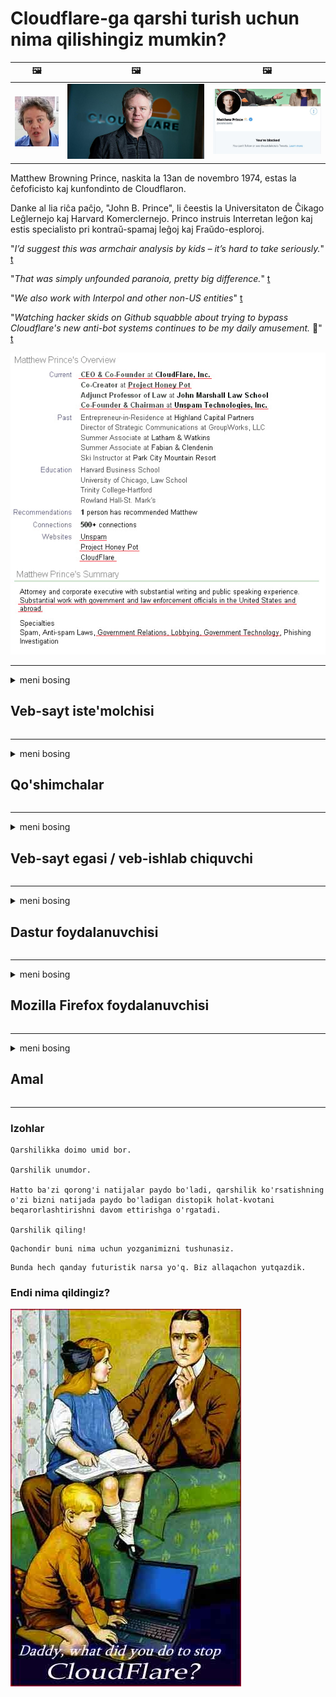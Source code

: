 # Cloudflare-ga qarshi turish uchun nima qilishingiz mumkin?

| 🖼 | 🖼 | 🖼 |
| --- | --- | --- |
| ![](../image/matthew_prince_teen.jpg) | ![](../image/matthew_prince.jpg) | ![](../image/blockedbymatthewprince.jpg) |


Matthew Browning Prince, naskita la 13an de novembro 1974, estas la ĉefoficisto kaj kunfondinto de Cloudflaron.

Danke al lia riĉa paĉjo, "John B. Prince", li ĉeestis la Universitaton de Ĉikago Leĝlernejo kaj Harvard Komerclernejo.
Princo instruis Interretan leĝon kaj estis specialisto pri kontraŭ-spamaj leĝoj kaj Fraŭdo-esploroj.


"*I’d suggest this was armchair analysis by kids – it’s hard to take seriously.*" [t](https://www.theguardian.com/technology/2015/nov/19/cloudflare-accused-by-anonymous-helping-isis)

"*That was simply unfounded paranoia, pretty big difference.*"  [t](https://twitter.com/xxdesmus/status/992757936123359233)

"*We also work with Interpol and other non-US entities*" [t](https://twitter.com/eastdakota/status/1203028504184360960)

"*Watching hacker skids on Github squabble about trying to bypass Cloudflare's new anti-bot systems continues to be my daily amusement.* 🍿" [t](https://twitter.com/eastdakota/status/1273277839102656515)


![](../image/whoismp.jpg)

---


<details>
<summary>meni bosing

## Veb-sayt iste'molchisi
</summary>


- Agar sizga yoqadigan veb-sayt Cloudflare-dan foydalanayotgan bo'lsa, ularga Cloudflare-dan foydalanmaslikni ayting.
  - Facebook, Reddit, Twitter yoki Mastodon kabi ijtimoiy tarmoqlarda xirillash hech qanday farq qilmaydi. [Amallar hashtaglarga qaraganda balandroq.](https://twitter.com/phyzonloop/status/1274132092490862594)
  - O'zingizni foydali qilishni istasangiz, veb-sayt egasi bilan bog'lanishga harakat qiling.

[Cloudflare dedi](https://github.com/Eloston/ungoogled-chromium/issues/783):
```
Muammolarga duch keladigan muayyan xizmatlar yoki saytlar bo'yicha ma'murlarga murojaat qilishingizni va o'z tajribangizni baham ko'rishingizni tavsiya qilamiz.
```

[Agar siz buni so'ramasangiz, veb-sayt egasi bu muammoni hech qachon bilmaydi.](../PEOPLE.md)

![](../image/liberapay.jpg)

[Muvaffaqiyatli misol](https://counterpartytalk.org/t/turn-off-cloudflare-on-counterparty-co-plz/164/5).<br>
Sizda muammo bormi? [Ovozingizni hozir ko'taring.](https://github.com/maraoz/maraoz.github.io/issues/1) Quyidagi misol.

```
Siz shunchaki korporativ tsenzuraga va ommaviy kuzatuvga yordam berasiz.
http://crimeflare.eu.org
```

```
Sizning veb-sahifangiz CloudFlare-ning maxfiyligini buzadigan shaxsiy devor bog'ida.
http://crimeflare.eu.org
```

- Veb-saytning maxfiylik siyosatini o'qish uchun biroz vaqt ajrating.
  - agar veb-sayt Cloudflare orqasida bo'lsa yoki veb-sayt Cloudflare-ga ulangan xizmatlardan foydalanayotgan bo'lsa.

Unda "Cloudflare" nima ekanligini tushuntirish va ma'lumotlaringizni Cloudflare bilan bo'lishish uchun ruxsat so'rash kerak. Aks holda ishonch buzilishiga olib keladi va ko'rib chiqilayotgan veb-saytga yo'l qo'ymaslik kerak.

[Qabul qilinadigan maxfiylik siyosati namunasi bu erda](https://archive.is/bDlTz) ("Subprocessors" > "Entity Name")

```
Men sizning maxfiylik siyosatingizni o'qidim va Cloudflare so'zini topa olmayapman.
Agar siz Cloudflare-ga ma'lumot berishni davom ettirsangiz, men siz bilan ma'lumot almashishdan bosh tortaman.
http://crimeflare.eu.org
```

Bu Cloudflare so'zi bo'lmagan maxfiylik siyosatining namunasidir.
[Liberland Jobs](https://archive.is/daKIr) [privacy policy](https://docsend.com/view/feiwyte):

![](../image/cfwontobey.jpg)

Cloudflare-ning shaxsiy maxfiylik siyosati mavjud.
[Cloudflare doxxing odamlarni yaxshi ko'radi.](https://www.reddit.com/r/GamerGhazi/comments/2s64fe/be_wary_reporting_to_cloudflare/)

Veb-saytga ro'yxatdan o'tish formasi uchun yaxshi misol.
AFAIK, nol veb-sayt buni amalga oshiradi. Siz ularga ishonasizmi?

```
"XYZ-ga ro'yxatdan o'tish" tugmachasini bosish orqali siz bizning xizmat ko'rsatish shartlari va maxfiylik to'g'risidagi bayonotiga rozilik bildirasiz.
Siz shuningdek ma'lumotlaringizni Cloudflare bilan bo'lishishga rozilik bildirasiz va shuningdek cloudflare-ning maxfiylik to'g'risidagi bayonotiga rozilik bildirasiz.
Agar Cloudflare sizning ma'lumotlaringizni oshkor qilsa yoki bizning serverlarimizga ulanishga ruxsat bermasa, bu bizning aybimiz emas. [*]

[ Ro'yxatdan o'tish ] [ Men qo'shilmayman ]
```
[*] [PEOPLE.md](../PEOPLE.md)


- Ularning xizmatidan foydalanmaslikka harakat qiling. Cloudflare sizni kuzatayotganingizni eslang.
  - ["I'm in your TLS, sniffin' your passworz"](../image/iminurtls.jpg)

- Boshqa veb-saytni qidiring. Internetda alternativa va fursat mavjud!

- Do'stlaringizni Tor-dan har kuni foydalanishga ishontiring.
  - Anonimlik ochiq Internet standarti bo'lishi kerak!
  - [Tor loyihasi ushbu loyihani yoqtirmasligini unutmang.](../HISTORY.md)

</details>

------

<details>
<summary>meni bosing

## Qo'shimchalar
</summary>

- Agar sizning brauzeringiz Firefox, Tor Browser yoki Ungoogled Chromium bo'lsa, quyida keltirilgan ushbu qo'shimchalardan birini ishlating.
  - Agar siz boshqa yangi qo'shimchani qo'shmoqchi bo'lsangiz, avval bu haqda so'rang.


| Ism | Tuzuvchi | Qo'llab-quvvatlash | Bloklash mumkin | Xabar bera oladi | Chrome |
| -------- | -------- | -------- | -------- | -------- | -------- |
| [Bloku Cloudflaron MITM-Atakon](../subfiles/addon/bcma.md) | #Addon | [ ? ](http://crimeflare.eu.org/) | **Ha**     | **Ha**     |  **Ha** |
| [Ĉu ligoj estas vundeblaj al MITM-atako?](../subfiles/addon/ismm.md) | #Addon | [ ? ](http://crimeflare.eu.org/) | Yo'q     | **Ha**     |  **Ha** |
| [Ĉu ĉi tiuj ligoj blokos Tor-uzanton?](../subfiles/addon/isat.md) | #Addon | [ ? ](http://crimeflare.eu.org/) | Yo'q     | **Ha**     |  **Ha** |
| [Block Cloudflare MITM Attack](https://trac.torproject.org/projects/tor/attachment/ticket/24351/block_cloudflare_mitm_attack-1.0.14.1-an%2Bfx.xpi)<br>[**DELETED BY TOR PROJECT**](../HISTORY.md) | nullius | [ ? ](../tool/block_cloudflare_mitm_fx), [Link](http://crimeflare.eu.org/) | **Ha**     | **Ha**     |  Yo'q |
| [TPRB](http://sw.nnpaefp7pkadbxxkhz2agtbv2a4g5sgo2fbmv3i7czaua354334uqqad.onion/) | Sw | [ ? ](http://sw.nnpaefp7pkadbxxkhz2agtbv2a4g5sgo2fbmv3i7czaua354334uqqad.onion/) | **Ha**     | **Ha**     |  Yo'q |
| [Detect Cloudflare](https://addons.mozilla.org/en-US/firefox/addon/detect-cloudflare/) | Frank Otto | [ ? ](https://github.com/traktofon/cf-detect) | Yo'q     | **Ha**     |  Yo'q |
| [True Sight](https://addons.mozilla.org/en-US/firefox/addon/detect-cloudflare-plus/) | claustromaniac | [ ? ](https://github.com/claustromaniac/detect-cloudflare-plus) | Yo'q     | **Ha**     |  Yo'q |
| [Which Cloudflare datacenter am I visiting?](https://addons.mozilla.org/en-US/firefox/addon/cf-pop/) | 依云 | [ ? ](https://github.com/lilydjwg/cf-pop) | Yo'q     | **Ha**     |  Yo'q |


- "Markazsizlar" "CDNJS (Cloudflare)" ga ulanishni to'xtatishi mumkin.
  - Bu ko'plab so'rovlarning tarmoqlarga etib borishiga to'sqinlik qiladi va saytlarning buzilmasligi uchun mahalliy fayllarga xizmat qiladi.
  - Ishlab chiquvchi javob berdi: "[very concerning indeed](https://github.com/Synzvato/decentraleyes/issues/236#issuecomment-352049501)", "[widespread usage severely centralizes the web](https://github.com/Synzvato/decentraleyes/issues/251#issuecomment-366752049)"

- [Siz Cloudflare sertifikatini sertifikat markazidan (CA) olib tashlashingiz yoki unga ishonmasligingiz mumkin.](https://www.ssl.com/how-to/remove-root-certificate-firefox/)

</details>

------

<details>
<summary>meni bosing

## Veb-sayt egasi / veb-ishlab chiquvchi
</summary>


![](../image/word_cloudflarefree.jpg)

- Cloudflare eritmasidan foydalanmang, davr.
  - Siz bundan ham yaxshiroq qila olasiz, to'g'rimi? [Cloudflare obunalarini, rejalarini, domenlarini yoki akkauntlarini qanday o'chirish mumkin.](https://support.cloudflare.com/hc/en-us/articles/200167776-Removing-subscriptions-plans-domains-or-accounts)

| 🖼 | 🖼 |
| --- | --- |
| ![](../image/htmlalertcloudflare.jpg) | ![](../image/htmlalertcloudflare2.jpg) |

- Ko'proq mijozlarni xohlaysizmi? Siz nima qilishni bilasiz. Maslahat "yuqoridagi satr" dir.
  - [Salom, siz "Biz sizning shaxsiy hayotingizga jiddiy yondashamiz" deb yozgan edingiz, lekin menda "Xato 403 Taqiqlangan Anonim proksi-serverga ruxsat berilmagan" bor.](https://it.slashdot.org/story/19/02/19/0033255/stop-saying-we-take-your-privacy-and-security-seriously) Nima uchun Tor yoki VPN-ni bloklayapsiz? Va nega vaqtinchalik elektron pochta xabarlarini bloklamoqdasiz?

![](../image/anonexist.jpg)

- Cloudflare-dan foydalanish uzilish ehtimolini oshiradi. Agar sizning serveringiz ishlamayotgan yoki Cloudflare ishlamayotgan bo'lsa, tashrif buyuruvchilar veb-saytingizga kira olmaydilar.
  - [Siz haqiqatan ham Cloudflare hech qachon pasaymaydi deb o'ylaysizmi?](https://www.ibtimes.com/cloudflare-down-not-working-sites-producing-504-gateway-timeout-errors-2618008) [Another](https://twitter.com/Jedduff/status/1097875615997399040) [sample](https://twitter.com/search?f=tweets&vertical=default&q=Cloudflare%20is%20having%20problems). [Need more](../PEOPLE.md)?

![](../image/cloudflareinternalerror.jpg)

- "API xizmati", "dasturiy ta'minotni yangilash serveri" yoki "RSS tasmasi" ni proksi-server qilish uchun Cloudflare-dan foydalanish sizning mijozingizga zarar etkazadi. Mijoz sizga qo'ng'iroq qilib, "endi sizning API-dan foydalana olmayman" dedi va siz nima bo'layotganini bilmayapsiz. Cloudflare sizning mijozingizni jimgina to'sib qo'yishi mumkin. Sizningcha, bu yaxshi emasmi?
  - Ko'p sonli RSS o'quvchi mijozi va RSS o'quvchi onlayn xizmati mavjud. Agar siz odamlarga obuna bo'lishiga yo'l qo'ymasangiz, nima uchun RSS tasmasini nashr qilyapsiz?

![](../image/rssfeedovercf.jpg)

- Sizga HTTPS sertifikati kerakmi? "Shifrlaylik" dan foydalaning yoki uni CA kompaniyasidan sotib oling.

- Sizga DNS-server kerakmi? O'zingizning serveringizni o'rnatolmaysizmi? Ular haqida: [Hurricane Electric Free DNS](https://dns.he.net/), [Dyn.com](https://dyn.com/dns/), [1984 Hosting](https://www.1984hosting.com/), [Afraid.Org (TOR dan foydalansangiz, administrator hisobingizni o'chirib tashlaydi)](https://freedns.afraid.org/)
  - [Alternativoj al DNS](../subfiles/alternative/domaindns.md)

- Xosting xizmatini qidiryapsizmi? Faqat bepulmi? Ular haqida: [Onion Service](http://vww6ybal4bd7szmgncyruucpgfkqahzddi37ktceo3ah7ngmcopnpyyd.onion/en/security/network-security/tor/onionservices-best-practices), [Free Web Hosting Area](https://freewha.com/), [Autistici/Inventati Web Site Hosting](https://www.autinv5q6en4gpf4.onion/services/website), [Github Pages](https://pages.github.com/), [Surge](https://surge.sh/)
  - [Cloudflare-ga alternativalar](../subfiles/alternative/cloudflare.md)

- Siz "cloudflare-ipfs.com" dan foydalanayapsizmi? [Cloudflare IPFS-ning yomonligini bilasizmi?](../PEOPLE.md)

- OWASP va Fail2Ban kabi veb-dastur xavfsizlik devorlarini serveringizga o'rnating va uni to'g'ri sozlang.
  - Torni blokirovka qilish echim emas. Hammani shunchaki kichik yomon foydalanuvchilar uchun jazolamang.

- "Cloudflare Warp" foydalanuvchilarining veb-saytingizga kirishini qayta yo'naltiring yoki bloklang. Agar iloji bo'lsa, sababini keltiring.

> IP ro'yxati: "[Cloudflare-ning hozirgi IP-diapazonlari](cloudflare_inc/)"

> A: Faqat ularni to'sib qo'ying

```
server {
...
deny 173.245.48.0/20;
deny 103.21.244.0/22;
deny 103.22.200.0/22;
deny 103.31.4.0/22;
deny 141.101.64.0/18;
deny 108.162.192.0/18;
deny 190.93.240.0/20;
deny 188.114.96.0/20;
deny 197.234.240.0/22;
deny 198.41.128.0/17;
deny 162.158.0.0/15;
deny 104.16.0.0/12;
deny 172.64.0.0/13;
deny 131.0.72.0/22;
deny 2400:cb00::/32;
deny 2606:4700::/32;
deny 2803:f800::/32;
deny 2405:b500::/32;
deny 2405:8100::/32;
deny 2a06:98c0::/29;
deny 2c0f:f248::/32;
...
}
```

> B: Ogohlantirish sahifasiga yo'naltirish

```
http {
...
geo $iscf {
default 0;
173.245.48.0/20 1;
103.21.244.0/22 1;
103.22.200.0/22 1;
103.31.4.0/22 1;
141.101.64.0/18 1;
108.162.192.0/18 1;
190.93.240.0/20 1;
188.114.96.0/20 1;
197.234.240.0/22 1;
198.41.128.0/17 1;
162.158.0.0/15 1;
104.16.0.0/12 1;
172.64.0.0/13 1;
131.0.72.0/22 1;
2400:cb00::/32 1;
2606:4700::/32 1;
2803:f800::/32 1;
2405:b500::/32 1;
2405:8100::/32 1;
2a06:98c0::/29 1;
2c0f:f248::/32 1;
}
...
}

server {
...
if ($iscf) {rewrite ^ https://example.com/cfwsorry.php;}
...
}

<?php
header('HTTP/1.1 406 Not Acceptable');
echo <<<CLOUDFLARED
Thank you for visiting ourwebsite.com!<br />
We are sorry, but we can't serve you because your connection is being intercepted by Cloudflare.<br />
Please read http://crimeflare.eu.org for more information.<br />
CLOUDFLARED;
die();
```

- Agar siz erkinlikka ishonsangiz va noma'lum foydalanuvchilarni qabul qilsangiz, Tor Onion Service yoki I2P insite-ni o'rnating.

- Boshqa Clearnet / Tor dual veb-sayt operatorlaridan maslahat so'rang va noma'lum do'stlar orttiring!

</details>

------

<details>
<summary>meni bosing

## Dastur foydalanuvchisi
</summary>


- Discord CloudFlare-dan foydalanmoqda. Shu bilan bir qatorda? Biz tavsiya qilamiz [**Briar** (Android)](https://f-droid.org/en/packages/org.briarproject.briar.android/), [Ricochet (PC)](https://ricochet.im/), [Tox + Tor (Android/PC)](https://tox.chat/download.html)
  - Briar-ga Tor demoni kiradi, shuning uchun Orbot-ni o'rnatishingiz shart emas.
  - Qwtch ishlab chiquvchilari, Open Privacy, stop_cloudflare loyihasini o'zlarining git xizmatlaridan ogohlantirishsiz o'chirib tashladilar.

- Agar siz Debian GNU / Linux yoki boshqa biron bir narsadan foydalansangiz, obuna bo'ling: [bug #831835](https://bugs.debian.org/cgi-bin/bugreport.cgi?bug=831835). Agar iloji bo'lsa, yamoqni tekshirishda yordam bering va uni qabul qilish kerakligi to'g'risida parvarish qiluvchiga to'g'ri xulosaga kelishiga yordam bering.

- Ushbu brauzerlarni doimo tavsiya eting.

| Ism | Tuzuvchi | Qo'llab-quvvatlash | Izoh |
| -------- | -------- | -------- | -------- |
| [Ungoogled-Chromium](https://ungoogled-software.github.io/ungoogled-chromium-binaries/) | Eloston | [ ? ](https://github.com/Eloston/ungoogled-chromium) | PC (Win, Mac, Linux)  _!Tor_ |
| [Bromite](https://www.bromite.org/fdroid) | Bromite | [ ? ](https://github.com/bromite/bromite/issues) | Android  _!Tor_ |
| [Tor Browser](https://www.torproject.org/download/) | Tor Project | [ ? ](https://support.torproject.org/) | PC (Win, Mac, Linux)  _Tor_|
| [Tor Browser Android](https://www.torproject.org/download/) | Tor Project | [ ? ](https://support.torproject.org/) | Android  _Tor_|
| [Onion Browser](https://itunes.apple.com/us/app/onion-browser/id519296448?mt=8) | Mike Tigas | [ ? ](https://github.com/OnionBrowser/OnionBrowser/issues) | Apple iOS  _Tor_|
| [GNU/Icecat](https://www.gnu.org/software/gnuzilla/) | GNU | [ ? ](https://www.gnu.org/software/gnuzilla/) | PC (Linux) |
| [IceCatMobile](https://f-droid.org/en/packages/org.gnu.icecat/) | GNU | [ ? ](https://lists.gnu.org/mailman/listinfo/bug-gnuzilla) | Android |
| [Iridium Browser](https://iridiumbrowser.de/about/) | Iridium | [ ? ](https://github.com/iridium-browser/iridium-browser/) | PC (Win, Mac, Linux, OpenBSD) |


Boshqa dasturlarning maxfiyligi nomukammal. Bu Tor brauzeri "mukammal" degani emas.
Internet va texnologiyalarda 100% xavfsiz yoki 100% shaxsiy mavjud emas.

- Tordan foydalanishni xohlamaysizmi? Tor daemon bilan har qanday brauzerdan foydalanishingiz mumkin.
  - [E'tibor bering, Tor loyihasi buni yoqtirmaydi.](https://support.torproject.org/tbb/tbb-9/) Agar iloji bo'lsa, Tor brauzeridan foydalaning.
- [Tor bilan xromni qanday ishlatish kerak](../subfiles/chromium_tor.md)


Keling, boshqa dasturiy ta'minotning shaxsiy hayoti haqida gaplashamiz.

- [Agar sizga Firefox-dan foydalanish kerak bo'lsa, "Firefox ESR" -ni tanlang.](https://www.mozilla.org/en-US/firefox/organizations/)
  - [Firefox - Spyware Watchdog](https://spyware.neocities.org/articles/firefox.html)
  - [Firefox so'z erkinligini rad etadi, so'z erkinligini taqiqlaydi](https://web.archive.org/web/20200423010026/https://reclaimthenet.org/firefox-rejects-free-speech-bans-free-speech-commenting-plugin-dissenter-from-its-extensions-gallery/)
  - ["100+ salbiy ovoz. Bugungi kunda dasturiy ta'minot kompaniyasidan ... dasturiy ta'minotga rioya qilishni so'rashga o'xshaydi."](https://old.reddit.com/r/firefox/comments/gutdiw/weve_got_work_to_do_the_mozilla_blog/fslbbb6/)
  - [Eh, nega Firefox menga URL satrida homiylik havolalarini ko'rsatmoqda?](https://www.reddit.com/r/firefox/comments/jybx2w/uh_why_is_firefox_showing_me_sponsored_links_in/)
  - [Mozilla - mujassamlangan iblis](https://digdeeper.neocities.org/ghost/mozilla.html)

- [Esingizda bo'lsa, Mozilla Cloudflare xizmatidan foydalanmoqda.](https://www.robtex.com/dns-lookup/www.mozilla.org) [Ular o'z mahsulotlarida Cloudflare-ning DNS xizmatidan foydalanmoqdalar.](https://www.theregister.co.uk/2018/03/21/mozilla_testing_dns_encryption/)

- [Mozilla ushbu chiptani rasman rad etdi.](https://bugzilla.mozilla.org/show_bug.cgi?id=1426618)

- [Firefox Focus - bu hazil.](https://github.com/mozilla-mobile/focus-android/issues/1743) [Ular telemetriyani o'chirishga va'da berishdi, lekin ular uni o'zgartirdilar.](https://github.com/mozilla-mobile/focus-android/issues/4210)

- [PaleMoon / Basilisk dasturchisi Cloudflare-ni yaxshi ko'radi.](https://github.com/mozilla-mobile/focus-android/issues/1743#issuecomment-345993097)
  - [Pale Moon-ning arxiv serveri 18 oy davomida zararli dasturlarni buzdi va tarqatdi](https://www.reddit.com/r/privacytoolsIO/comments/cc808y/pale_moons_archive_server_hacked_and_spread/)
  - Shuningdek, u Tor foydalanuvchilarini yomon ko'radi - "[Torga nisbatan dushmanlik qilsin. O'ylaymanki, aksariyat saytlar Torga nisbatan juda katta suiiste'mol qilish omilini hisobga olgan holda unga nisbatan dushmanlik qilishlari kerak.](https://github.com/yacy/yacy_search_server/issues/314#issuecomment-565932097)"

- [Waterfox-da jiddiy "uy telefonlari" muammosi mavjud](https://spyware.neocities.org/articles/waterfox.html)

- [Google Chrome - bu josuslarga qarshi dastur.](https://www.gnu.org/proprietary/malware-google.en.html)
  - [Google sizning harakatlaringizni profillar.](https://spyware.neocities.org/articles/chrome.html)

- [SRWare Iron juda ko'p telefonlarni uyga ulaydi.](https://spyware.neocities.org/articles/iron.html) Shuningdek, u Google domenlariga ulanadi.

- [Brave Browser oq ro'yxatini Facebook / Twitter kuzatuvchilari.](https://www.bleepingcomputer.com/news/security/facebook-twitter-trackers-whitelisted-by-brave-browser/)
  - [Bu erda ko'proq muammolar mavjud.](https://spyware.neocities.org/articles/brave.html)
  - [binance filiali identifikatori](https://twitter.com/cryptonator1337/status/1269594587716374528)

- [Microsoft Edge Facebook-ga Flash kodini foydalanuvchilarning orqasida ishlatishga imkon beradi.](https://www.zdnet.com/article/microsoft-edge-lets-facebook-run-flash-code-behind-users-backs/)

- [Vivaldi sizning shaxsiy hayotingizni hurmat qilmaydi.](https://spyware.neocities.org/articles/vivaldi.html)

- [Opera shpion dasturining darajasi: Juda yuqori](https://spyware.neocities.org/articles/opera.html)

- Apple iOS: [Siz iOS-dan umuman foydalanmasligingiz kerak, chunki bu zararli dasturdir.](https://www.gnu.org/proprietary/malware-apple.html)

Shuning uchun biz faqat yuqoridagi jadvalni tavsiya qilamiz. Boshqa hech narsa.

</details>

------

<details>
<summary>meni bosing

## Mozilla Firefox foydalanuvchisi
</summary>


- "Firefox Nightly" disk raskadrovka darajasidagi ma'lumotni Mozilla serverlariga rad etish usulisiz yuboradi.
  - [Mozilla serverlari Cloudflare-ni yoqmoqda](https://www.digwebinterface.com/?hostnames=www.mozilla.org%0D%0Amozilla.cloudflare-dns.com&type=&ns=resolver&useresolver=8.8.4.4&nameservers=)

- Firefox-ga Mozilla serverlariga ulanishni taqiqlash mumkin.
  - [Mozilla siyosati shablonlari bo'yicha qo'llanma](https://github.com/mozilla/policy-templates/blob/master/README.md)
  - Ushbu hiyla-nayrang keyingi versiyada ishlashni to'xtatishi mumkinligini yodda tuting, chunki Mozilla o'zlarini oq ro'yxatga olishni yaxshi ko'radi.
  - Ularni butunlay blokirovka qilish uchun xavfsizlik devori va DNS filtridan foydalaning.

"`/distribution/policies.json`"

>     "WebsiteFilter": {
> 		"Block": [
> 		"*://*.mozilla.com/*",
> 		"*://*.mozilla.net/*",
> 		"*://*.mozilla.org/*",
> 		"*://webcompat.com/*",
> 		"*://*.firefox.com/*",
> 		"*://*.thunderbird.net/*",
> 		"*://*.cloudflare.com/*"
> 		]
>     },


- ~~Mozilla tracker-dagi xato haqida xabar bering, ularga Cloudflare-dan foydalanmasligingizni ayting.~~ Bugzilla-da xatoliklar haqida hisobot mavjud edi. Ko'p odamlar o'zlarining tashvishlarini e'lon qilishdi, ammo bu xato 2018 yilda administrator tomonidan yashiringan edi.

- Firefox-da DoH-ni o'chirib qo'yishingiz mumkin.
  - [Firefox-ning standart DNS-provayderini o'zgartiring](../subfiles/change-firefox-dns.md)

![](../image/firefoxdns.jpg)

- [Agar siz Internet-provayder bo'lmagan DNS-dan foydalanishni xohlasangiz, OpenNIC Tier2 DNS xizmati yoki Cloudflare-ga tegishli bo'lmagan DNS-xizmatlaridan foydalanishni o'ylang.](https://wiki.opennic.org/start)
![](../image/opennic.jpg)
  - Cloudflare-ni DNS bilan bloklash. [Crimeflare DNS](../subfiles/service/publicdns.md)

- Siz Tor-dan DNS-rezolyutsiya sifatida foydalanishingiz mumkin. [Agar siz Tor mutaxassisi bo'lmasangiz, bu erda savol bering.](https://tor.stackexchange.com/)

> **Qanaqasiga?**
> 1. Tor-ni yuklab oling va kompyuteringizga o'rnating.
> 2. Ushbu qatorni "torrc" fayliga qo'shing.
> DNSPort 127.0.0.1:53
> 3. Tor-ni qayta ishga tushiring.
> 4. Kompyuteringizning DNS-serverini "127.0.0.1" ga sozlang.

</details>

------

<details>
<summary>meni bosing

## Amal
</summary>


- Cloudflare zarari haqida atrofingizdagi boshqalarga ayting.

- [Ushbu omborni yaxshilashga yordam bering.](http://crimeflare.eu.org)
  - Ikkala ro'yxat, unga qarshi dalillar va tafsilotlar.

- [Cloudflare (va shunga o'xshash kompaniyalar) bilan bog'liq muammolar bo'lgan joylarni hujjatlashtiring va ommaga e'lon qiling, buni amalga oshirishda ushbu omborni eslatib qo'ying.](http://crimeflare.eu.org) :)

- Odatiy ravishda Tor-dan ko'proq odamlarni jalb qiling, shunda ular vebni dunyoning turli burchaklaridan ko'rishlari mumkin.

- Dunyoni Cloudflare'dan ozod qilishga bag'ishlangan ijtimoiy tarmoqlarda va go'sht maydonida guruhlarni boshlang.

- Agar kerak bo'lsa, ushbu omborga ushbu guruhlarga havola qiling - bu guruhlar bilan birgalikda ishlashni muvofiqlashtirish uchun joy bo'lishi mumkin.

- [Cloudflare-ga korporativ bo'lmagan mazmunli alternativani taqdim etadigan hamkorlikni boshlang.](../subfiles/alternative/cloudflare.md)

- Hech bo'lmaganda Cloudflare-ga qarshi ko'p qatlamli mudofaani ta'minlashga yordam beradigan har qanday alternativalar haqida bizga xabar bering.

- Agar siz Cloudflare mijozi bo'lsangiz, maxfiylik sozlamalarini o'rnating va ularni buzishini kuting.
  - [Keyin ularni spam / maxfiylikni buzganlik ayblovi bilan javobgarlikka torting.](https://twitter.com/thexpaw/status/1108424723233419264)

- Agar siz Amerika Qo'shma Shtatlarida bo'lsangiz va ushbu veb-sayt bank yoki buxgalter bo'lsa, "Gramm-Leach-Bliley" qonuni yoki "Nogironligi bor amerikaliklar" qonuni bo'yicha qonuniy bosim o'tkazishga urinib ko'ring va qayerga borishingizni bizga hisobot qiling. .

- Agar veb-sayt hukumat sayti bo'lsa, AQSh Konstitutsiyasining 1-o'zgartirishiga muvofiq qonuniy bosim o'tkazishga harakat qiling.

- Agar siz Evropa Ittifoqi fuqarosi bo'lsangiz, shaxsiy ma'lumotlarni yuborish uchun veb-sayt bilan bog'laning. Agar ular sizga ma'lumot berishdan bosh tortsa, bu qonun buzilishidir.

- O'z veb-saytida xizmat ko'rsatishni taklif qilayotgan kompaniyalar uchun iste'molchilar huquqlarini himoya qilish tashkilotlari va BBBga "yolg'on reklama" sifatida xabar berishga harakat qiling. Cloudflare veb-saytlariga Cloudflare serverlari xizmat qiladi.

- [XEI AQSh kontekstida Cloudflare ularga qarshi antitrest qonunlari qabul qilinishi uchun etarlicha katta bo'lishni boshlaydi.](https://www.itu.int/en/ITU-T/Workshops-and-Seminars/20181218/Documents/Geoff_Huston_Presentation.pdf)

- GNU GPL 4-versiyasi manba kodini bunday xizmat orqasida saqlashga qarshi qoidalarni o'z ichiga olishi mumkin, chunki barcha GPLv4 va undan keyingi dasturlar uchun hech bo'lmaganda manba kodiga Tor foydalanuvchilari kamsitilmaydigan vosita orqali kirish mumkin.

- [Se vi uzas Mastodon bonvolu sekvi la konton Mitigator](../subfiles/service/altlink.md).

</details>

------

### Izohlar

```
Qarshilikka doimo umid bor.

Qarshilik unumdor.

Hatto ba'zi qorong'i natijalar paydo bo'ladi, qarshilik ko'rsatishning o'zi bizni natijada paydo bo'ladigan distopik holat-kvotani beqarorlashtirishni davom ettirishga o'rgatadi.

Qarshilik qiling!
```

```
Qachondir buni nima uchun yozganimizni tushunasiz.
```

```
Bunda hech qanday futuristik narsa yo'q. Biz allaqachon yutqazdik.
```

### Endi nima qildingiz?


![](../image/stopcf.jpg)
